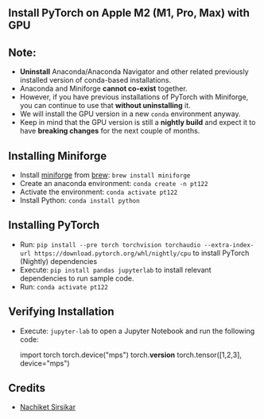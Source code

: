 ## Install PyTorch on Apple M2 (M1, Pro, Max) with GPU

Note:
-----

*   **Uninstall** Anaconda/Anaconda Navigator and other related previously installed version of conda-based installations.
*   Anaconda and Miniforge **cannot co-exist** together.
*   However, if you have previous installations of PyTorch with Miniforge, you can continue to use that **without uninstalling** it.
*   We will install the GPU version in a new `conda` environment anyway.
*   Keep in mind that the GPU version is still a **nightly build** and expect it to have **breaking changes** for the next couple of months.

Installing Miniforge
--------------------

*   Install [miniforge](https://github.com/conda-forge/miniforge) from [brew](https://formulae.brew.sh/cask/miniforge): `brew install miniforge`
*   Create an anaconda environment: `conda create -n pt122`
*   Activate the environment: `conda activate pt122`
*   Install Python: `conda install python`

Installing PyTorch
------------------

*   Run: `pip install --pre torch torchvision torchaudio --extra-index-url https://download.pytorch.org/whl/nightly/cpu` to install PyTorch (Nightly) dependencies
*   Execute: `pip install pandas jupyterlab` to install relevant dependencies to run sample code.
*   Run: `conda activate pt122`

Verifying Installation
----------------------

*   Execute: `jupyter-lab` to open a Jupyter Notebook and run the following code:

    import torch
    torch.device("mps")
    torch.__version__
    torch.tensor([1,2,3], device="mps")

Credits
-------

*   [Nachiket Sirsikar](https://www.linkedin.com/in/nachiketsirsikar/)
